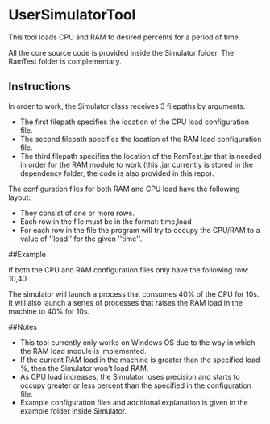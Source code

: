 # UserSimulatorTool

This tool loads CPU and RAM to desired percents for a period of time.

All the core source code is provided inside the Simulator folder. The RamTest folder is complementary.

## Instructions
In order to work, the Simulator class receives 3 filepaths by arguments.
* The first filepath specifies the location of the CPU load configuration file.
* The second filepath specifies the location of the RAM load configuration file.
* The third filepath specifies the location of the RamTest.jar that is needed in order for the RAM module to work (this .jar currently is stored in the dependency folder, the code is also provided in this repo).

The configuration files for both RAM and CPU load have the following layout:
* They consist of one or more rows.
* Each row in the file must be in the format: time,load
* For each row in the file the program will try to occupy the CPU/RAM to a value of ''load'' for the given ''time''.

##Example

If both the CPU and RAM configuration files only have the following row:
10,40

The simulator will launch a process that consumes 40% of the CPU for 10s.
It will also launch a series of processes that raises the RAM load in the machine to 40% for 10s.

##Notes
* This tool currently only works on Windows OS due to the way in which the RAM load module is implemented.
* If the current RAM load in the machine is greater than the specified load %, then the Simulator won't load RAM.
* As CPU load increases, the Simulator loses precision and starts to occupy greater or less percent than the specified in the configuration file.
* Example configuration files and additional explanation is given in the example folder inside Simulator.
